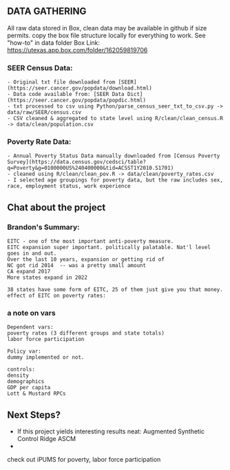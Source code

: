 ## DATA GATHERING 

All raw data stored in Box, clean data may be available in github if size permits.
copy the box file structure locally for everything to work. See "how-to" in data folder
Box Link: https://utexas.app.box.com/folder/162059819706

### SEER Census Data:
    - Original txt file downloaded from [SEER](https://seer.cancer.gov/popdata/download.html)
    - Data code available from: [SEER Data Dict](https://seer.cancer.gov/popdata/popdic.html)
    - txt processed to csv using Python/parse_census_seer_txt_to_csv.py -> data/raw/SEER/census.csv
    - CSV cleaned & aggregated to state level using R/clean/clean_census.R -> data/clean/population.csv
    
### Poverty Rate Data: 
    - Annual Poverty Status Data manually downloaded from [Census Poverty Survey](https://data.census.gov/cedsci/table?q=Poverty&g=0100000US%240400000&tid=ACSST1Y2010.S1701)
    - cleaned using R/clean/clean_pov.R -> data/clean/poverty_rates.csv
    - I selected age groupings for poverty data, but the raw includes sex, race, employment status, work experience

## Chat about the project 
### Brandon's Summary:
    EITC - one of the most important anti-poverty measure. 
    EITC expansion super important. politically palatable. Nat'l level goes in and out. 
    Over the last 10 years, expansion or getting rid of
    NC got rid 2014  -- was a pretty small amount 
    CA expand 2017
    More states expand in 2022

    38 states have some form of EITC, 25 of them just give you that money. 
    effect of EITC on poverty rates: 

### a note on vars
    Dependent vars: 
    poverty rates (3 different groups and state totals)
    labor force participation

    Policy var:
    dummy implemented or not.

    controls: 
    density
    demographics
    GDP per capita
    Lott & Mustard RPCs

## Next Steps?
 - If this project yields interesting results neat: Augmented Synthetic Control Ridge ASCM
 - 

check out iPUMS for poverty, labor force participation

